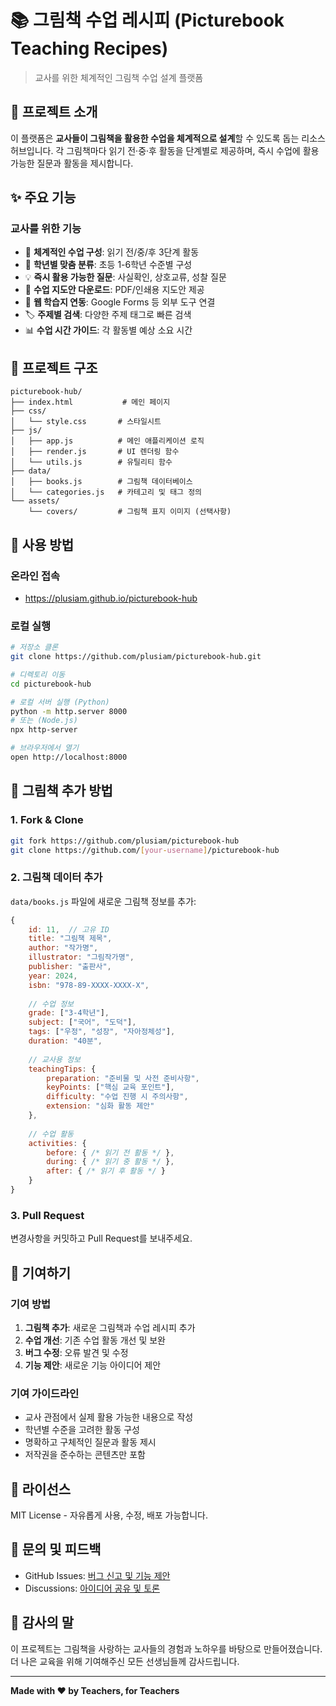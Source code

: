 # 📚 그림책 수업 레시피 (Picturebook Teaching Recipes)

> 교사를 위한 체계적인 그림책 수업 설계 플랫폼

## 🎯 프로젝트 소개

이 플랫폼은 **교사들이 그림책을 활용한 수업을 체계적으로 설계**할 수 있도록 돕는 리소스 허브입니다.
각 그림책마다 읽기 전·중·후 활동을 단계별로 제공하며, 즉시 수업에 활용 가능한 질문과 활동을 제시합니다.

## ✨ 주요 기능

### 교사를 위한 기능
- 📖 **체계적인 수업 구성**: 읽기 전/중/후 3단계 활동
- 🎯 **학년별 맞춤 분류**: 초등 1-6학년 수준별 구성  
- 💡 **즉시 활용 가능한 질문**: 사실확인, 상호교류, 성찰 질문
- 📝 **수업 지도안 다운로드**: PDF/인쇄용 지도안 제공
- 🔗 **웹 학습지 연동**: Google Forms 등 외부 도구 연결
- 🏷️ **주제별 검색**: 다양한 주제 태그로 빠른 검색
- 📊 **수업 시간 가이드**: 각 활동별 예상 소요 시간

## 📂 프로젝트 구조

```
picturebook-hub/
├── index.html           # 메인 페이지
├── css/
│   └── style.css       # 스타일시트
├── js/
│   ├── app.js          # 메인 애플리케이션 로직
│   ├── render.js       # UI 렌더링 함수
│   └── utils.js        # 유틸리티 함수
├── data/
│   ├── books.js        # 그림책 데이터베이스
│   └── categories.js   # 카테고리 및 태그 정의
└── assets/
    └── covers/         # 그림책 표지 이미지 (선택사항)
```

## 🚀 사용 방법

### 온라인 접속
- https://plusiam.github.io/picturebook-hub

### 로컬 실행
```bash
# 저장소 클론
git clone https://github.com/plusiam/picturebook-hub.git

# 디렉토리 이동
cd picturebook-hub

# 로컬 서버 실행 (Python)
python -m http.server 8000
# 또는 (Node.js)
npx http-server

# 브라우저에서 열기
open http://localhost:8000
```

## 📝 그림책 추가 방법

### 1. Fork & Clone
```bash
git fork https://github.com/plusiam/picturebook-hub
git clone https://github.com/[your-username]/picturebook-hub
```

### 2. 그림책 데이터 추가
`data/books.js` 파일에 새로운 그림책 정보를 추가:

```javascript
{
    id: 11,  // 고유 ID
    title: "그림책 제목",
    author: "작가명",
    illustrator: "그림작가명",
    publisher: "출판사",
    year: 2024,
    isbn: "978-89-XXXX-XXXX-X",
    
    // 수업 정보
    grade: ["3-4학년"],
    subject: ["국어", "도덕"],
    tags: ["우정", "성장", "자아정체성"],
    duration: "40분",
    
    // 교사용 정보
    teachingTips: {
        preparation: "준비물 및 사전 준비사항",
        keyPoints: ["핵심 교육 포인트"],
        difficulty: "수업 진행 시 주의사항",
        extension: "심화 활동 제안"
    },
    
    // 수업 활동
    activities: {
        before: { /* 읽기 전 활동 */ },
        during: { /* 읽기 중 활동 */ },
        after: { /* 읽기 후 활동 */ }
    }
}
```

### 3. Pull Request
변경사항을 커밋하고 Pull Request를 보내주세요.

## 👥 기여하기

### 기여 방법
1. **그림책 추가**: 새로운 그림책과 수업 레시피 추가
2. **수업 개선**: 기존 수업 활동 개선 및 보완
3. **버그 수정**: 오류 발견 및 수정
4. **기능 제안**: 새로운 기능 아이디어 제안

### 기여 가이드라인
- 교사 관점에서 실제 활용 가능한 내용으로 작성
- 학년별 수준을 고려한 활동 구성
- 명확하고 구체적인 질문과 활동 제시
- 저작권을 준수하는 콘텐츠만 포함

## 📄 라이선스

MIT License - 자유롭게 사용, 수정, 배포 가능합니다.

## 💬 문의 및 피드백

- GitHub Issues: [버그 신고 및 기능 제안](https://github.com/plusiam/picturebook-hub/issues)
- Discussions: [아이디어 공유 및 토론](https://github.com/plusiam/picturebook-hub/discussions)

## 🙏 감사의 말

이 프로젝트는 그림책을 사랑하는 교사들의 경험과 노하우를 바탕으로 만들어졌습니다.
더 나은 교육을 위해 기여해주신 모든 선생님들께 감사드립니다.

---

**Made with ❤️ by Teachers, for Teachers**